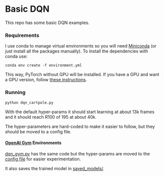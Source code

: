 # Basic DQN

This repo has some basic DQN examples.

### Requirements
I use conda to manage virtual environments so you will need [Miniconda](https://docs.conda.io/projects/conda/en/latest/user-guide/install/index.html) (or just install all the packages manually).
To install the dependencies with conda use:

    conda env create -f environment.yml

This way, PyTorch without GPU will be installed. If you have a GPU and want a GPU version, follow [these instructions](https://pytorch.org/get-started/locally/).

### Running

    python dqn_cartpole.py

With the default hyper-params it should start learning at about 13k frames and it should reach R100 of 195 at about 40k.

The hyper-parameters are hard-coded to make it easier to follow, but they should be moved to a config file.

#### [OpenAI Gym](https://www.gymlibrary.dev/) Environments

[dqn_gym.py](dqn_gym.py) has the same code but the hyper-params are moved to the [config file](config/dqn.yaml) for easier experimentation.

It also saves the trained model in [saved_models/](saved_models/).
